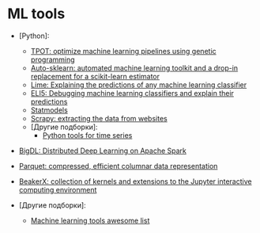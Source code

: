 # ML tools

* [Python]:
	* [TPOT: optimize machine learning pipelines using genetic programming](https://github.com/rhiever/tpot)
	* [Auto-sklearn: automated machine learning toolkit and a drop-in replacement for a scikit-learn estimator](http://automl.github.io/auto-sklearn/stable/#installation)
	* [Lime: Explaining the predictions of any machine learning classifier](https://github.com/marcotcr/lime)
	* [ELI5: Debugging machine learning classifiers and explain their predictions](http://eli5.readthedocs.io/en/latest/overview.html)
	* [Statmodels](http://www.statsmodels.org/stable/index.html)
	* [Scrapy: extracting the data from websites](https://scrapy.org/)
	* [Другие подборки]:
		* [Python tools for time series](https://github.com/MaxBenChrist/awesome_time_series_in_python)

* [BigDL: Distributed Deep Learning on Apache Spark](https://github.com/intel-analytics/BigDL)
* [Parquet: compressed, efficient columnar data representation](https://parquet.apache.org/documentation/latest/)
* [BeakerX: collection of kernels and extensions to the Jupyter interactive computing environment](http://beakerx.com/)

* [Другие подборки]:
	* [Machine learning tools awesome list](https://oxozle.com/awetop/josephmisiti-awesome-machine-learning)	

